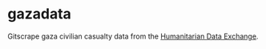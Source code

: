 # gazadata

Gitscrape gaza civilian casualty data from the [Humanitarian Data Exchange](https://data.humdata.org/).
